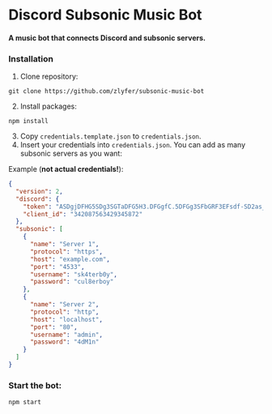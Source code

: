 # Discord Subsonic Music Bot

#### A music bot that connects Discord and subsonic servers.

### Installation

1. Clone repository:

```shell
git clone https://github.com/zlyfer/subsonic-music-bot
```

2. Install packages:

```shell
npm install
```

3. Copy `credentials.template.json` to `credentials.json`.
4. Insert your credentials into `credentials.json`. You can add as many subsonic servers as you want:

Example (**not actual credentials!**):

```json
{
  "version": 2,
  "discord": {
    "token": "ASDgjDFHG5SDg3SGTaDFG5H3.DFGgfC.5DFGg3SFbGRF3EFsdf-SD2as_Da2Av_ASdxAGd",
    "client_id": "342087563429345872"
  },
  "subsonic": [
    {
      "name": "Server 1",
      "protocol": "https",
      "host": "example.com",
      "port": "4533",
      "username": "sk4terb0y",
      "password": "cul8erboy"
    },
    {
      "name": "Server 2",
      "protocol": "http",
      "host": "localhost",
      "port": "80",
      "username": "admin",
      "password": "4dM1n"
    }
  ]
}
```

### Start the bot:

```shell
npm start
```
